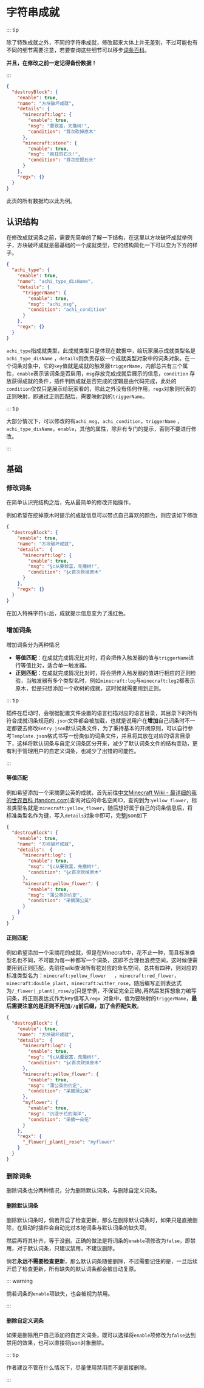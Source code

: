 # 字符串成就



::: tip

除了特殊成就之外，不同的字符串成就，修改起来大体上并无差别，不过可能也有不同的细节需要注意，若要查询这些细节可以移步[词条百科](docs/viewtry/README.md)。

**并且，在修改之前一定记得备份数据！**

:::

```json
{
  "destroyBlock": {
    "enable": true,
    "name": "方块破坏成就",
    "details": {
      "minecraft:log": {
        "enable": true,
        "msg": "要致富，先撸树!",
        "condition": "首次砍掉原木"
      },
      "minecraft:stone": {
        "enable": true,
        "msg": "疯狂的石头!",
        "condition": "首次挖掘石头"
      }
    },
    "regx": {}
  }
}
```

此页的所有数据均以此为例。



## 认识结构

在修改成就词条之前，需要先简单的了解一下结构，在这里以方块破坏成就举例子，方块破坏成就是最基础的一个成就类型，它的结构简化一下可以变为下方的样子。

```json
{
  "achi_type": {
    "enable": true,
    "name": "achi_type_disName",
    "details": {
      "triggerName": {
        "enable": true,
        "msg": "achi_msg",
        "condition": "achi_condition"
      }
    },
    "regx": {}
  }
}
```

`achi_type`指成就类型，此成就类型只是体现在数据中，给玩家展示成就类型名是`achi_type_disName` ，`details`则负责存放一个成就类型对象中的词条对象。在一个词条对象中，它的`key`值就是成就的触发器`triggerName`，内部总共有三个属性，`enable`表示该词条是否启用，`msg`存放完成成就后展示的信息，`condition` 存放获得成就的条件，插件判断成就是否完成的逻辑是由代码完成，此处的`condition`仅仅只是展示给玩家看的，除此之外没有任何作用，`regx`对象则代表的正则映射，即通过正则匹配后，需要映射到的`triggerName`。

::: tip

大部分情况下，可以修改的有`achi_msg`，`achi_condition`，`triggerName` ，`achi_type_disName`，`enable`，其他的属性，除非有专门的提示，否则不要进行修改。

:::



## 基础



### 修改词条

在简单认识完结构之后，先从最简单的修改开始操作。

例如希望在挖掉原木时提示的成就信息可以带点自己喜欢的颜色，则应该如下修改

```json
{
  "destroyBlock": {
    "enable": true,
    "name": "方块破坏成就",
    "details": 	{
      "minecraft:log": {
        "enable": true,
        "msg": "§c从要致富，先撸树!",
        "condition": "§c首次砍掉原木"
      }
    },
    "regx": {}
  }
}
```

在加入特殊字符`§c`后，成就提示信息变为了浅红色。



### 增加词条

 增加词条分为两种情况

- **等值匹配**：在成就完成情况比对时，将会把传入触发器的值与`triggerName`进行等值比对，适合单一触发器。
- **正则匹配**：在成就完成情况比对时，将会把传入触发器的值进行相应的正则检验，当触发器有多个类型名时，例如`minecraft:log`与`minecraft:log2`都表示原木，但是只想添加一个砍树的成就，这时候就需要用到正则。



::: tip

插件在启动时，会根据配置文件设置的语言扫描对应的语言目录，其目录下的所有符合成就词条规范的`.json`文件都会被加载，也就是说用户在**增加**自己词条时不一定都要去修改`Entry.json`默认词条文件，为了秉持基本的开闭原则，可以自行参考`Template.json`格式书写一份类似的词条文件，并且将其放在对应的语言目录下，这样将默认词条与自定义词条区分开来，减少了默认词条文件的结构变动，更有利于管理用户的自定义词条，也减少了出错的可能性。

:::



#### 等值匹配

例如希望添加一个采摘蒲公英的成就，首先前往[中文Minecraft Wiki - 最详细的我的世界百科 (fandom.com)](https://minecraft.fandom.com/zh/wiki/Minecraft_Wiki)查询对应的命名空间ID，查询到为:`yellow_flower`，标准类型名就是:`minecraft:yellow_flower`，随后想好属于自己的词条信息后，将标准类型名作为键，写入`details`对象中即可，完整json如下

```json
{
  "destroyBlock": {
    "enable": true,
    "name": "方块破坏成就",
    "details": 	{
      "minecraft:log": {
        "enable": true,
        "msg": "§c从要致富，先撸树!",
        "condition": "§c首次砍掉原木"
      },
      "minecraft:yellow_flower": {
        "enable": true,
        "msg": "蒲公英的约定",
        "condition": "采摘蒲公英"
      }
    }
  }
}
```



#### 正则匹配

例如希望添加一个采摘花的成就，但是在Minecraft中，花不止一种，而且标准类型名也不同，不可能为每一种都写一个词条，这即不合理也浪费空间，这时候便需要用到正则匹配。先前往wiki查询所有花对应的命名空间，总共有四种，则对应的标准类型名为：`minecraft:yellow_flower	`，`minecraft:red_flower`，`minecraft:double_plant`，`minecraft:wither_rose`，随后编写正则表达式为`/_flower|_plant|_rose/g`(只是举例，不保证完全正确),再然后发挥想象力编写词条，将正则表达式作为key值写入`regx `对象中，值为要映射的`triggerName`，**最后需要注意的是正则不用加`//g`前后缀，加了会匹配失败**。

```json
{
  "destroyBlock": {
    "enable": true,
    "name": "方块破坏成就",
    "details": 	{
      "minecraft:log": {
        "enable": true,
        "msg": "§c从要致富，先撸树!",
        "condition": "§c首次砍掉原木"
      },
      "minecraft:yellow_flower": {
        "enable": true,
        "msg": "蒲公英的约定",
        "condition": "采摘蒲公英"
      },
      "myflower": {
        "enable": true,
        "msg": "沉浸于花的海洋",
        "condition": "采摘一朵花"
      }
    },
    "regx": {
      "_flower|_plant|_rose": "myflower"
    }
  }
}
```



### 删除词条

删除词条也分两种情况，分为删除默认词条，与删除自定义词条。



#### 删除默认词条

删除默认词条时，倘若开启了检查更新，那么在删除默认词条时，如果只是直接删除，在启动时插件会自动比对本地词条与默认词条的缺失项，

然后再将其补齐，等于没删。正确的做法是将词条的`enable`项修改为`false`，即禁用，对于默认词条，只建议禁用，不建议删除。

倘若**永远不需要检查更新**，那么默认词条随便删除，不过需要记住的是，一旦后续开启了检查更新，所有缺失的默认词条都会被自动复原。



::: warning

倘若词条的`enable`项缺失，也会被视为禁用。

:::

#### 删除自定义词条

如果是删除用户自己添加的自定义词条，既可以选择将`enable`项修改为`false`达到禁用的效果，也可以直接将json对象删除。



::: tip

作者建议不管在什么情况下，尽量使用禁用而不是直接删除。

:::

